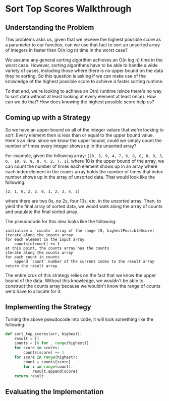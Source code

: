 # Sort Top Scores Walkthrough

## Understanding the Problem

This problems asks us, given that we receive the highest possible score as a
parameter to our function, can we use that fact to sort an unsorted array of
integers in faster than O(n log n) time in the worst case?

We assume any general sorting algorithm achieves an O(n log n) time in the worst
case. However, sorting algorithms have to be able to handle a wide variety of
cases, including those where there is no upper bound on the data they're
sorting. So this question is asking if we can make use of the knowledge of the
highest possible score to achieve a faster sorting runtime. 

To that end, we're looking to achieve an O(n) runtime (since there's no way to
sort data without at least looking at every element at least once). How can we
do that? How does knowing the highest possible score help us?  

## Coming up with a Strategy 

So we have an upper bound on all of the integer values that we're looking to
sort. Every element then is less than or equal to the upper bound value. Here's
an idea: since we know the upper bound, could we simply count the number of 
times every integer shows up in the unsorted array? 

For example, given the following array: `[10, 3, 9, 4, 7, 6, 8, 8, 8, 9, 3, 0, 
10, 9, 9, 0, 4, 2, 7, 1]`, where 10 is the upper bound of the array, we can 
count the number of times each element shows up in an array where each index
element in the `counts` array holds the number of times that index number shows
up in the array of unsorted data. That would look like the following:

```
[2, 1, 0, 2, 2, 0, 1, 2, 3, 4, 2]
``` 

where there are two 0s, no 2s, four 10s, etc. in the unsorted array. Then, to
yield the final array of sorted data, we would walk along the array of counts
and populate the final sorted array. 

The pseudocode for this idea looks like the following:

```
initialize a `counts` array of the range [0, highestPossibleScore]
iterate along the inputs array
for each element in the input array
    counts[element] += 1
at this point, the counts array has the counts
iterate along the counts array
for each count in counts
    append `count` number of the current index to the result array
return the result array
```

The entire crux of this strategy relies on the fact that we know the upper bound
of the data. Without this knowledge, we wouldn't be able to construct the counts
array because we wouldn't know the range of counts we'd have to allocate for it. 

## Implementing the Strategy

Turning the above pseudocode into code, it will look something like the
following:

```python
def sort_top_scores(arr, highest):
    result = []
    counts = [0 for _ range(highest)]
    for score in scores:
        counts[score] += 1
    for score in range(highest):
        count = counts[score]
        for i in range(count):
            result.append(score)
    return result
```

## Evaluating the Implementation


